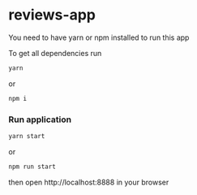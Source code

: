 # reviews-app

You need to have yarn or npm installed to run this app

To get all dependencies run
````bash
yarn
````
or
````bash
npm i
````

### Run application

```bash
yarn start
```
or
```bash
npm run start
```

then open http://localhost:8888 in your browser
